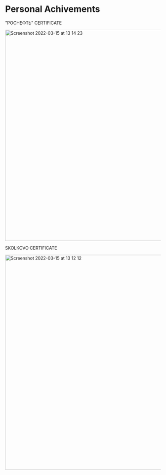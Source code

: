 # Personal Achivements





<p>"РОСНЕФТЬ" CERTIFICATE</p>
<img width="682" alt="Screenshot 2022-03-15 at 13 14 23" src="https://user-images.githubusercontent.com/73126312/158311282-7851f4a7-80ba-45cb-9593-d6f1340d82e0.png">


<p>SKOLKOVO CERTIFICATE</p>
<img width="694" alt="Screenshot 2022-03-15 at 13 12 12" src="https://user-images.githubusercontent.com/73126312/158311203-75d468ba-dffc-4e9c-8769-cca6a61475b0.png">
